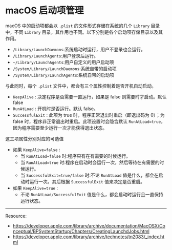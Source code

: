 # macOS 启动项管理

macOS 中的启动项都会以 `.plist` 的文件形式存储在系统的几个 `Library` 目录中，不同 `Library` 目录，其作用也不同。以下分别是各个启动项存储目录以及其作用。

* `/Library/LaunchDaemons`:系统启动时运行，用户不登录也会运行。
* `/Library/LaunchAgents`:用户登录后运行。
* `~/Library/LaunchAgents`:用户自定义的用户启动项
* `/System/Library/LaunchDaemons`:系统自带的启动项
* `/System/Library/LaunchAgents`:系统自带的启动项

与此同时，每个 `.plist` 文件中，都会有三个属性控制着是否开机自动启动。

* `KeepAlive` : 决定程序是否需要一直运行，如果是 false 则需要时才启动。默认 false
* `RunAtLoad` : 开机时是否运行。默认 false。
* `SuccessfulExit` : 此项为 true 时，程序正常退出时重启（即退出码为 0）；为 false 时，程序非正常退出时重启。此项设置时会隐含默认 `RunAtLoad=true`，因为程序需要至少运行一次才能获得退出状态。

这三项属性分别对应的可选值

* 如果 `KeepAlive=false` :
   * 当 `RunAtLoad=false` 时:程序只有在有需要的时候运行。
   * 当 `RunAtLoad=true` 时:程序在启动时会运行一次，然后等待在有需要的时候运行。
   * 当 `SuccessfulExit=true/false` 时:不论 `RunAtLoad` 值是什么，都会在启动时运行一次。其后根据 `SuccessfulExit` 值来决定是否重启。 
* 如果 `KeepAlive=true` :
   * 不论 `RunAtLoad/SuccessfulExit` 值是什么，都会启动时运行且一直保持运行状态。


---

Resource:

* https://developer.apple.com/library/archive/documentation/MacOSX/Conceptual/BPSystemStartup/Chapters/CreatingLaunchdJobs.html
* https://developer.apple.com/library/archive/technotes/tn2083/_index.html

